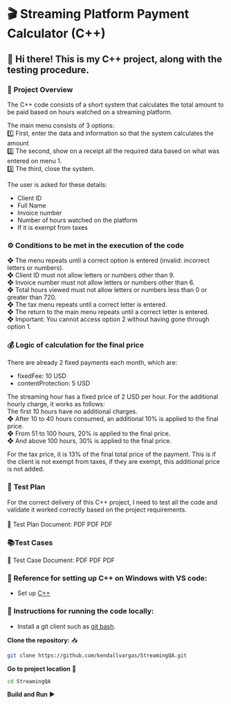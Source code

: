 # 🎬 Streaming Platform Payment Calculator (C++) 

## 👋 Hi there! This is my C++ project, along with the testing procedure. 

### 🎯 **Project Overview**
The C++ code consists of a short system that calculates the total amount to be paid based on hours watched on a streaming platform.

The main menu consists of 3 options: <br/>
1️⃣ First, enter the data and information so that the system calculates the amount<br/>
2️⃣ The second, show on a receipt all the required data based on what was entered on menu 1.<br/>
3️⃣ The third, close the system.<br/>

The user is asked for these details:<br/>
- Client ID<br/>
- Full Name<br/>
- Invoice number<br/>
- Number of hours watched on the platform<br/>
- If it is exempt from taxes

### ⚙️ **Conditions to be met in the execution of the code**
❖ The menu repeats until a correct option is entered (invalid: incorrect letters or numbers).<br/>
❖ Client ID must not allow letters or numbers other than 9.<br/>
❖ Invoice number must not allow letters or numbers other than 6.<br/>
❖ Total hours viewed must not allow letters or numbers less than 0 or greater than 720.<br/>
❖ The tax menu repeats until a correct letter is entered.<br/>
❖ The return to the main menu repeats until a correct letter is entered.<br/>
❖ Important: You cannot access option 2 without having gone through option 1.

### 💰 **Logic of calculation for the final price**
There are already 2 fixed payments each month, which are:<br/>
- fixedFee: 10 USD<br/>
- contentProtection: 5 USD

The streaming hour has a fixed price of 2 USD per hour. For the additional hourly charge, it works as follows:<br/>
The first 10 hours have no additional charges.<br/>
❖ After 10 to 40 hours consumed, an additional 10% is applied to the final price.<br/>
❖ From 51 to 100 hours, 20% is applied to the final price.<br/>
❖ And above 100 hours, 30% is applied to the final price.

For the tax price, it is 13% of the final total price of the payment. This is if the client is not exempt from taxes, if they are exempt, this additional price is not added.

### 🧪 **Test Plan**
For the correct delivery of this C++ project, I need to test all the code and validate it worked correctly based on the project requirements. <br/><br/>
📄 Test Plan Document: PDF PDF PDF

### 📚**Test Cases**
📄 Test Case Document: PDF PDF PDF

### 🔧 **Reference for setting up C++ on Windows with VS code:**
- Set up [C++](https://code.visualstudio.com/docs/languages/)

### 🚀 **Instructions for running the code locally:**
- Install a git client such as [git bash](https://git-scm.com/downloads).

**Clone the repository:** 📥
```bash
git clone https://github.com/kendallvargas/StreamingQA.git
```

**Go to project location** 📂
```bash
cd StreamingQA
```

**Build and Run** ▶️